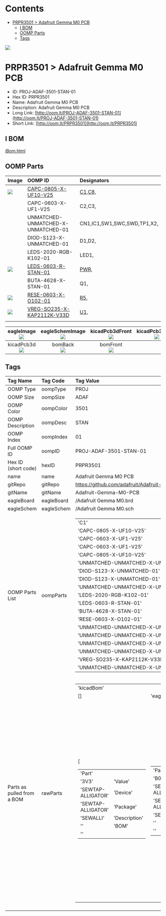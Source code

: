 



Contents
========

* [PRPR3501 > Adafruit Gemma M0 PCB](#prpr3501--adafruit-gemma-m0-pcb)
	* [I BOM](#i-bom)
	* [OOMP Parts](#oomp-parts)
	* [Tags](#tags)
  
![][im]
# PRPR3501 > Adafruit Gemma M0 PCB

- ID: PROJ-ADAF-3501-STAN-01
- Hex ID: PRPR3501
- Name: Adafruit Gemma M0 PCB
- Description: Adafruit Gemma M0 PCB
- Long Link: [http://oom.lt/PROJ-ADAF-3501-STAN-01](http://oom.lt/PROJ-ADAF-3501-STAN-01)
- Short Link: [http://oom.lt/PRPR3501](http://oom.lt/PRPR3501)

## I BOM
  
[iBom.html](https://htmlpreview.github.io/?https://github.com/oomlout/oomlout_OOMP_projects/blob/main/PROJ/ADAF/3501/STAN/01ibom.html)
## OOMP Parts
  

|Image|OOMP ID|Designators|
| :--- | :--- | :--- |
|[![](https://raw.githubusercontent.com/oomlout/oomlout_OOMP_parts_V2/CAPC/0805/X/UF10/V25/main/image_140.jpg)](https://github.com/oomlout/oomlout_OOMP_parts_V2/CAPC/0805/X/UF10/V25/tree/main/)|[CAPC-0805-X-UF10-V25](https://github.com/oomlout/oomlout_OOMP_parts_V2/CAPC/0805/X/UF10/V25/tree/main/)|[C1,C8,](https://github.com/oomlout/oomlout_OOMP_parts_V2/CAPC/0805/X/UF10/V25/tree/main/)|
|![]()|CAPC-0603-X-UF1-V25|C2,C3,|
|![]()|UNMATCHED-UNMATCHED-X-UNMATCHED-01|CN1,IC1,SW1,SWC,SWD,TP1,X2,|
|![]()|DIOD-S123-X-UNMATCHED-01|D1,D2,|
|![]()|LEDS-2020-RGB-K102-01|LED1,|
|[![](https://raw.githubusercontent.com/oomlout/oomlout_OOMP_parts_V2/LEDS/0603/R/STAN/01/main/image_140.jpg)](https://github.com/oomlout/oomlout_OOMP_parts_V2/LEDS/0603/R/STAN/01/tree/main/)|[LEDS-0603-R-STAN-01](https://github.com/oomlout/oomlout_OOMP_parts_V2/LEDS/0603/R/STAN/01/tree/main/)|[PWR,](https://github.com/oomlout/oomlout_OOMP_parts_V2/LEDS/0603/R/STAN/01/tree/main/)|
|![]()|BUTA-4628-X-STAN-01|Q1,|
|[![](https://raw.githubusercontent.com/oomlout/oomlout_OOMP_parts_V2/RESE/0603/X/O102/01/main/image_140.jpg)](https://github.com/oomlout/oomlout_OOMP_parts_V2/RESE/0603/X/O102/01/tree/main/)|[RESE-0603-X-O102-01](https://github.com/oomlout/oomlout_OOMP_parts_V2/RESE/0603/X/O102/01/tree/main/)|[R5,](https://github.com/oomlout/oomlout_OOMP_parts_V2/RESE/0603/X/O102/01/tree/main/)|
|[![](https://raw.githubusercontent.com/oomlout/oomlout_OOMP_parts_V2/VREG/SO235/X/KAP2112K/V33D/main/image_140.jpg)](https://github.com/oomlout/oomlout_OOMP_parts_V2/VREG/SO235/X/KAP2112K/V33D/tree/main/)|[VREG-SO235-X-KAP2112K-V33D](https://github.com/oomlout/oomlout_OOMP_parts_V2/VREG/SO235/X/KAP2112K/V33D/tree/main/)|[U1,](https://github.com/oomlout/oomlout_OOMP_parts_V2/VREG/SO235/X/KAP2112K/V33D/tree/main/)|
||||
  

|eagleImage<br>[![](https://raw.githubusercontent.com/oomlout/oomlout_OOMP_projects_V2/PROJ/ADAF/3501/STAN/01/main/eagleImage_140.png)](https://github.com/oomlout/oomlout_OOMP_projects_V2/PROJ/ADAF/3501/STAN/01/tree/main/eagleImage.png)|eagleSchemImage<br>[![](https://raw.githubusercontent.com/oomlout/oomlout_OOMP_projects_V2/PROJ/ADAF/3501/STAN/01/main/eagleSchemImage_140.png)](https://github.com/oomlout/oomlout_OOMP_projects_V2/PROJ/ADAF/3501/STAN/01/tree/main/eagleSchemImage.png)|kicadPcb3dFront<br>[![](https://raw.githubusercontent.com/oomlout/oomlout_OOMP_projects_V2/PROJ/ADAF/3501/STAN/01/main/kicadPcb3dFront_140.png)](https://github.com/oomlout/oomlout_OOMP_projects_V2/PROJ/ADAF/3501/STAN/01/tree/main/kicadPcb3dFront.png)|kicadPcb3dBack<br>[![](https://raw.githubusercontent.com/oomlout/oomlout_OOMP_projects_V2/PROJ/ADAF/3501/STAN/01/main/kicadPcb3dBack_140.png)](https://github.com/oomlout/oomlout_OOMP_projects_V2/PROJ/ADAF/3501/STAN/01/tree/main/kicadPcb3dBack.png)|
| :---: | :---: | :---: | :---: |
|kicadPcb3d<br>[![](https://raw.githubusercontent.com/oomlout/oomlout_OOMP_projects_V2/PROJ/ADAF/3501/STAN/01/main/kicadPcb3d_140.png)](https://github.com/oomlout/oomlout_OOMP_projects_V2/PROJ/ADAF/3501/STAN/01/tree/main/kicadPcb3d.png)|bomBack<br>[![](https://raw.githubusercontent.com/oomlout/oomlout_OOMP_projects_V2/PROJ/ADAF/3501/STAN/01/main/bomBack_140.png)](https://github.com/oomlout/oomlout_OOMP_projects_V2/PROJ/ADAF/3501/STAN/01/tree/main/bomBack.png)|bomFront<br>[![](https://raw.githubusercontent.com/oomlout/oomlout_OOMP_projects_V2/PROJ/ADAF/3501/STAN/01/main/bomFront_140.png)](https://github.com/oomlout/oomlout_OOMP_projects_V2/PROJ/ADAF/3501/STAN/01/tree/main/bomFront.png)||

## Tags
  

|Tag Name|Tag Code|Tag Value|
| :--- | :--- | :--- |
|OOMP Type|oompType|PROJ|
|OOMP Size|oompSize|ADAF|
|OOMP Color|oompColor|3501|
|OOMP Description|oompDesc|STAN|
|OOMP Index|oompIndex|01|
|Full OOMP ID|oompID|PROJ-ADAF-3501-STAN-01|
|Hex ID (short code)|hexID|PRPR3501|
|name|name|Adafruit Gemma M0 PCB|
|gitRepo|gitRepo|https://github.com/adafruit/Adafruit-Gemma-M0-PCB|
|gitName|gitName|Adafruit-Gemma-M0-PCB|
|eagleBoard|eagleBoard|/Adafruit Gemma M0.brd|
|eagleSchem|eagleSchem|/Adafruit Gemma M0.sch|
|OOMP Parts List|oompParts|<table><tr><td>'C1'</td></tr><tr><td> 'CAPC-0805-X-UF10-V25'</td><td> 'C2'</td></tr><tr><td> 'CAPC-0603-X-UF1-V25'</td><td> 'C3'</td></tr><tr><td> 'CAPC-0603-X-UF1-V25'</td><td> 'C8'</td></tr><tr><td> 'CAPC-0805-X-UF10-V25'</td><td> 'CN1'</td></tr><tr><td> 'UNMATCHED-UNMATCHED-X-UNMATCHED-01'</td><td> 'D1'</td></tr><tr><td> 'DIOD-S123-X-UNMATCHED-01'</td><td> 'D2'</td></tr><tr><td> 'DIOD-S123-X-UNMATCHED-01'</td><td> 'IC1'</td></tr><tr><td> 'UNMATCHED-UNMATCHED-X-UNMATCHED-01'</td><td> 'LED1'</td></tr><tr><td> 'LEDS-2020-RGB-K102-01'</td><td> 'PWR'</td></tr><tr><td> 'LEDS-0603-R-STAN-01'</td><td> 'Q1'</td></tr><tr><td> 'BUTA-4628-X-STAN-01'</td><td> 'R5'</td></tr><tr><td> 'RESE-0603-X-O102-01'</td><td> 'SW1'</td></tr><tr><td> 'UNMATCHED-UNMATCHED-X-UNMATCHED-01'</td><td> 'SWC'</td></tr><tr><td> 'UNMATCHED-UNMATCHED-X-UNMATCHED-01'</td><td> 'SWD'</td></tr><tr><td> 'UNMATCHED-UNMATCHED-X-UNMATCHED-01'</td><td> 'TP1'</td></tr><tr><td> 'UNMATCHED-UNMATCHED-X-UNMATCHED-01'</td><td> 'U1'</td></tr><tr><td> 'VREG-SO235-X-KAP2112K-V33D'</td><td> 'X2'</td></tr><tr><td> 'UNMATCHED-UNMATCHED-X-UNMATCHED-01'</td></tr></table>|
|Parts as pulled from a BOM|rawParts|<table><tr><td>'kicadBom'</td></tr><tr><td> []</td><td> 'eagleBom'</td></tr><tr><td> [<table><tr><td>'Part'</td></tr><tr><td> '3V3'</td><td> 'Value'</td></tr><tr><td> 'SEWTAP-ALLIGATOR'</td><td> 'Device'</td></tr><tr><td> 'SEWTAP-ALLIGATOR'</td><td> 'Package'</td></tr><tr><td> 'SEWALLI'</td><td> 'Description'</td></tr><tr><td> ''</td><td> 'BOM'</td></tr><tr><td> ''</td></tr></table></td><td> <table><tr><td>'Part'</td></tr><tr><td> 'B0'</td><td> 'Value'</td></tr><tr><td> 'SEWTAP-ALLIGATOR'</td><td> 'Device'</td></tr><tr><td> 'SEWTAP-ALLIGATOR'</td><td> 'Package'</td></tr><tr><td> 'SEWALLI'</td><td> 'Description'</td></tr><tr><td> ''</td><td> 'BOM'</td></tr><tr><td> ''</td></tr></table></td><td> <table><tr><td>'Part'</td></tr><tr><td> 'B1'</td><td> 'Value'</td></tr><tr><td> 'SEWTAP-ALLIGATOR'</td><td> 'Device'</td></tr><tr><td> 'SEWTAP-ALLIGATOR'</td><td> 'Package'</td></tr><tr><td> 'SEWALLI'</td><td> 'Description'</td></tr><tr><td> ''</td><td> 'BOM'</td></tr><tr><td> ''</td></tr></table></td><td> <table><tr><td>'Part'</td></tr><tr><td> 'B2'</td><td> 'Value'</td></tr><tr><td> 'SEWTAP-ALLIGATOR'</td><td> 'Device'</td></tr><tr><td> 'SEWTAP-ALLIGATOR'</td><td> 'Package'</td></tr><tr><td> 'SEWALLI'</td><td> 'Description'</td></tr><tr><td> ''</td><td> 'BOM'</td></tr><tr><td> ''</td></tr></table></td><td> <table><tr><td>'Part'</td></tr><tr><td> 'C1'</td><td> 'Value'</td></tr><tr><td> '10uF'</td><td> 'Device'</td></tr><tr><td> 'CAP_CERAMIC0805-NOOUTLINE'</td><td> 'Package'</td></tr><tr><td> '0805-NO'</td><td> 'Description'</td></tr><tr><td> 'Ceramic Capacitors'</td><td> 'BOM'</td></tr><tr><td> ''</td></tr></table></td><td> <table><tr><td>'Part'</td></tr><tr><td> 'C2'</td><td> 'Value'</td></tr><tr><td> '1uF'</td><td> 'Device'</td></tr><tr><td> 'CAP_CERAMIC0603_NO'</td><td> 'Package'</td></tr><tr><td> '0603-NO'</td><td> 'Description'</td></tr><tr><td> 'Ceramic Capacitors'</td><td> 'BOM'</td></tr><tr><td> ''</td></tr></table></td><td> <table><tr><td>'Part'</td></tr><tr><td> 'C3'</td><td> 'Value'</td></tr><tr><td> '1uF'</td><td> 'Device'</td></tr><tr><td> 'CAP_CERAMIC0603_NO'</td><td> 'Package'</td></tr><tr><td> '0603-NO'</td><td> 'Description'</td></tr><tr><td> 'Ceramic Capacitors'</td><td> 'BOM'</td></tr><tr><td> ''</td></tr></table></td><td> <table><tr><td>'Part'</td></tr><tr><td> 'C8'</td><td> 'Value'</td></tr><tr><td> '10uF'</td><td> 'Device'</td></tr><tr><td> 'CAP_CERAMIC0805-NOOUTLINE'</td><td> 'Package'</td></tr><tr><td> '0805-NO'</td><td> 'Description'</td></tr><tr><td> 'Ceramic Capacitors'</td><td> 'BOM'</td></tr><tr><td> ''</td></tr></table></td><td> <table><tr><td>'Part'</td></tr><tr><td> 'CN1'</td><td> 'Value'</td></tr><tr><td> 'JST-PH'</td><td> 'Device'</td></tr><tr><td> 'CON_JST_PH_2PIN'</td><td> 'Package'</td></tr><tr><td> 'JSTPH2'</td><td> 'Description'</td></tr><tr><td> 'JST 2-Pin Right-Angle Connector'</td><td> 'BOM'</td></tr><tr><td> ''</td></tr></table></td><td> <table><tr><td>'Part'</td></tr><tr><td> 'D1'</td><td> 'Value'</td></tr><tr><td> 'SCHOTTKY'</td><td> 'Device'</td></tr><tr><td> 'DIODE_SOD-123FL'</td><td> 'Package'</td></tr><tr><td> 'SOD-123FL'</td><td> 'Description'</td></tr><tr><td> 'Diode'</td><td> 'BOM'</td></tr><tr><td> ''</td></tr></table></td><td> <table><tr><td>'Part'</td></tr><tr><td> 'D2'</td><td> 'Value'</td></tr><tr><td> 'SCHOTTKY'</td><td> 'Device'</td></tr><tr><td> 'DIODE_SOD-123FL'</td><td> 'Package'</td></tr><tr><td> 'SOD-123FL'</td><td> 'Description'</td></tr><tr><td> 'Diode'</td><td> 'BOM'</td></tr><tr><td> ''</td></tr></table></td><td> <table><tr><td>'Part'</td></tr><tr><td> 'GND'</td><td> 'Value'</td></tr><tr><td> 'SEWTAP-ALLIGATOR'</td><td> 'Device'</td></tr><tr><td> 'SEWTAP-ALLIGATOR'</td><td> 'Package'</td></tr><tr><td> 'SEWALLI'</td><td> 'Description'</td></tr><tr><td> ''</td><td> 'BOM'</td></tr><tr><td> ''</td></tr></table></td><td> <table><tr><td>'Part'</td></tr><tr><td> 'IC1'</td><td> 'Value'</td></tr><tr><td> 'ATSAMD21E'</td><td> 'Device'</td></tr><tr><td> 'ATSAMD21E'</td><td> 'Package'</td></tr><tr><td> 'QFN32_5MM'</td><td> 'Description'</td></tr><tr><td> ''</td><td> 'BOM'</td></tr><tr><td> ''</td></tr></table></td><td> <table><tr><td>'Part'</td></tr><tr><td> 'LED1'</td><td> 'Value'</td></tr><tr><td> 'AP102-2020'</td><td> 'Device'</td></tr><tr><td> 'APA1022020'</td><td> 'Package'</td></tr><tr><td> 'APA102_2020'</td><td> 'Description'</td></tr><tr><td> 'APA102/DotStar Pixels'</td><td> 'BOM'</td></tr><tr><td> ''</td></tr></table></td><td> <table><tr><td>'Part'</td></tr><tr><td> 'PWR'</td><td> 'Value'</td></tr><tr><td> 'red'</td><td> 'Device'</td></tr><tr><td> 'LED0603_NOOUTLINE'</td><td> 'Package'</td></tr><tr><td> 'CHIPLED_0603_NOOUTLINE'</td><td> 'Description'</td></tr><tr><td> 'LED'</td><td> 'BOM'</td></tr><tr><td> ''</td></tr></table></td><td> <table><tr><td>'Part'</td></tr><tr><td> 'Q1'</td><td> 'Value'</td></tr><tr><td> 'reset'</td><td> 'Device'</td></tr><tr><td> 'SWITCH_TACT_SMT4.6X2.8'</td><td> 'Package'</td></tr><tr><td> 'BTN_KMR2_4.6X2.8'</td><td> 'Description'</td></tr><tr><td> 'SMT Tact Switches'</td><td> 'BOM'</td></tr><tr><td> ''</td></tr></table></td><td> <table><tr><td>'Part'</td></tr><tr><td> 'R5'</td><td> 'Value'</td></tr><tr><td> '1K'</td><td> 'Device'</td></tr><tr><td> 'RESISTOR_0603_NOOUT'</td><td> 'Package'</td></tr><tr><td> '0603-NO'</td><td> 'Description'</td></tr><tr><td> 'Resistors'</td><td> 'BOM'</td></tr><tr><td> ''</td></tr></table></td><td> <table><tr><td>'Part'</td></tr><tr><td> 'SW1'</td><td> 'Value'</td></tr><tr><td> 'EG1218'</td><td> 'Device'</td></tr><tr><td> 'SWITCH_DPDTEG1390'</td><td> 'Package'</td></tr><tr><td> 'EG1390'</td><td> 'Description'</td></tr><tr><td> 'Switch - DPDT'</td><td> 'BOM'</td></tr><tr><td> ''</td></tr></table></td><td> <table><tr><td>'Part'</td></tr><tr><td> 'SWC'</td><td> 'Value'</td></tr><tr><td> 'TPTP15R'</td><td> 'Device'</td></tr><tr><td> 'TPTP15R'</td><td> 'Package'</td></tr><tr><td> 'TP15R'</td><td> 'Description'</td></tr><tr><td> 'Test pad'</td><td> 'BOM'</td></tr><tr><td> ''</td></tr></table></td><td> <table><tr><td>'Part'</td></tr><tr><td> 'SWD'</td><td> 'Value'</td></tr><tr><td> 'TPTP15R'</td><td> 'Device'</td></tr><tr><td> 'TPTP15R'</td><td> 'Package'</td></tr><tr><td> 'TP15R'</td><td> 'Description'</td></tr><tr><td> 'Test pad'</td><td> 'BOM'</td></tr><tr><td> ''</td></tr></table></td><td> <table><tr><td>'Part'</td></tr><tr><td> 'TP1'</td><td> 'Value'</td></tr><tr><td> 'TPTP16R'</td><td> 'Device'</td></tr><tr><td> 'TPTP16R'</td><td> 'Package'</td></tr><tr><td> 'TP16R'</td><td> 'Description'</td></tr><tr><td> 'Test pad'</td><td> 'BOM'</td></tr><tr><td> ''</td></tr></table></td><td> <table><tr><td>'Part'</td></tr><tr><td> 'U$1'</td><td> 'Value'</td></tr><tr><td> 'FIDUCIAL_1MM'</td><td> 'Device'</td></tr><tr><td> 'FIDUCIAL_1MM'</td><td> 'Package'</td></tr><tr><td> 'FIDUCIAL_1MM'</td><td> 'Description'</td></tr><tr><td> 'Fiducial Alignment Points'</td><td> 'BOM'</td></tr><tr><td> 'EXCLUDE'</td></tr></table></td><td> <table><tr><td>'Part'</td></tr><tr><td> 'U$6'</td><td> 'Value'</td></tr><tr><td> 'FIDUCIAL_1MM'</td><td> 'Device'</td></tr><tr><td> 'FIDUCIAL_1MM'</td><td> 'Package'</td></tr><tr><td> 'FIDUCIAL_1MM'</td><td> 'Description'</td></tr><tr><td> 'Fiducial Alignment Points'</td><td> 'BOM'</td></tr><tr><td> 'EXCLUDE'</td></tr></table></td><td> <table><tr><td>'Part'</td></tr><tr><td> 'U1'</td><td> 'Value'</td></tr><tr><td> 'AP2112K-3.3'</td><td> 'Device'</td></tr><tr><td> 'VREG_SOT23-5'</td><td> 'Package'</td></tr><tr><td> 'SOT23-5'</td><td> 'Description'</td></tr><tr><td> 'SOT23-5 Fixed Voltage Regulators'</td><td> 'BOM'</td></tr><tr><td> ''</td></tr></table></td><td> <table><tr><td>'Part'</td></tr><tr><td> 'VBAT'</td><td> 'Value'</td></tr><tr><td> 'SEWTAP-ALLIGATOR'</td><td> 'Device'</td></tr><tr><td> 'SEWTAP-ALLIGATOR'</td><td> 'Package'</td></tr><tr><td> 'SEWALLI'</td><td> 'Description'</td></tr><tr><td> ''</td><td> 'BOM'</td></tr><tr><td> ''</td></tr></table></td><td> <table><tr><td>'Part'</td></tr><tr><td> 'X2'</td><td> 'Value'</td></tr><tr><td> 'MicroUSB'</td><td> 'Device'</td></tr><tr><td> 'USB_MICRO_20329_V2'</td><td> 'Package'</td></tr><tr><td> '4UCONN_20329_V2'</td><td> 'Description'</td></tr><tr><td> 'USB Connectors'</td><td> 'BOM'</td></tr><tr><td> ''</td></tr></table>]</td></tr></table>|
||||



[im]: kicadPcb3d_450.png
